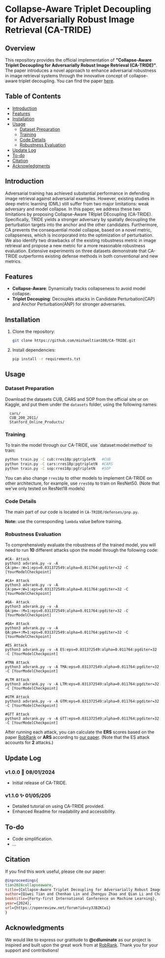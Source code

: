 # Collapse-Aware Triplet Decoupling for Adversarially Robust Image Retrieval (CA-TRIDE)

## Overview
This repository provides the official implementation of **"Collapse-Aware Triplet Decoupling for Adversarially Robust Image Retrieval (CA-TRIDE)"**. The paper introduces a novel approach to enhance adversarial robustness in image retrieval systems through the innovative concept of collapse-aware triplet decoupling. You can find the paper [here](https://arxiv.org/abs/2312.07364).

## Table of Contents
- [Introduction](#introduction)
- [Features](#features)
- [Installation](#installation)
- [Usage](#usage)
  - [Dataset Preparation](#dataset-preparation)
  - [Training](#training)
  - [Code Details](#code-details)
  - [Robustness Evaluation](#robustness-evaluation)
- [Update Log](#update-log)
- [To-do](#to-do)
- [Citation](#citation)
- [Acknowledgments](#acknowledgments)

## Introduction
Adversarial training has achieved substantial performance in defending image retrieval against adversarial examples. However, existing studies in deep metric learning (DML) still suffer from two major limitations: weak adversary and model collapse. In this paper, we address these two limitations by proposing Collapse-Aware TRIplet DEcoupling (CA-TRIDE). Specifically, TRIDE yields a stronger adversary by spatially decoupling the perturbation targets into the anchor and the other candidates. Furthermore, CA prevents the consequential model collapse, based on a novel metric, collapseness, which is incorporated into the optimization of perturbation. We also identify two drawbacks of the existing robustness metric in image retrieval and propose a new metric for a more reasonable robustness evaluation. Extensive experiments on three datasets demonstrate that CA-TRIDE outperforms existing defense methods in both conventional and new metrics. 

## Features
- **Collapse-Aware**: Dynamically tracks collapseness to avoid model collapse.
- **Triplet Decouping**: Decouples attacks in Candidate Perturbation(CAP) and Anchor Perturbation(ANP) for stronger adversaries.

## Installation
1. Clone the repository:
   ```bash
   git clone https://github.com/michaeltian108/CA-TRIDE.git
   ```
2. Install dependencies:
   ```bash
   pip install -r requirements.txt
   ```

## Usage

### Dataset Preparation
Download the datasets CUB, CARS and SOP from the official site or on Kaggle, and put them under the `datasets` folder, using the following names:
```
  cars/
  CUB_200_2011/
  Stanford_Online_Products/
```
### Training
To train the model through our CA-TRIDE, use `dataset:model:method' to train:
```bash
python train.py -C cub:rres18p:pgtripletN   #CUB
python train.py -C cars:rres18p:pgtripletN  #CARS
python train.py -C sop:rres18p:pgtripletN   #SOP
```
You can also change `rres18p` to other models to implement CA-TRIDE on other architecture, for example, use `rres50p` to train on ResNet50. (Note that we've only tested on ResNet18 models)

### Code Details
The main part of our code is located in `CA-TRIDE/defenses/pnp.py`. 

**Note:** use the corresponding `lambda` value before training. 

### Robustness Evaluation
To comprehensively evaluate the robustness of the trained model, you will need to run **10** different attacks upon the model through the following code:
```
#CA- Attack
python3 advrank.py -v -A CA:pm=-:W=1:eps=0.031372549:alpha=0.011764:pgditer=32 -C [YourModelCheckpoint]

#CA+ Attack
python3 advrank.py -v -A CA:pm=+:W=1:eps=0.031372549:alpha=0.011764:pgditer=32 -C [YourModelCheckpoint]

#QA- Attack
python3 advrank.py -v -A QA:pm=-:M=1:eps=0.031372549:alpha=0.011764:pgditer=32 -C [YourModelCheckpoint]

#QA+ Attack
python3 advrank.py -v -A QA:pm=+:M=1:eps=0.031372549:alpha=0.011764:pgditer=32 -C [YourModelCheckpoint]

#ES Attack
python3 advrank.py -v -A ES:eps=0.031372549:alpha=0.011764:pgditer=32 -C [YourModelCheckpoint]

#TMA Attack
python3 advrank.py -v -A TMA:eps=0.031372549:alpha=0.011764:pgditer=32 -C [YourModelCheckpoint]

#LTM Attack
python3 advrank.py -v -A LTM:eps=0.031372549:alpha=0.011764:pgditer=32 -C [YourModelCheckpoint]

#GTM Attack
python3 advrank.py -v -A GTM:eps=0.031372549:alpha=0.011764:pgditer=32 -C [YourModelCheckpoint]

#GTT Attack
python3 advrank.py -v -A GTT:eps=0.031372549:alpha=0.011764:pgditer=32 -C [YourModelCheckpoint]
```

After running each attack, you can calculate the **ERS** scores based on the paper [RobRank](https://github.com/cdluminate/robrank) or **ARS** according to [our paper](https://arxiv.org/abs/2312.07364).
(Note that the ES attack accounts for **2** attacks.)


## Update Log

### v1.0.0 🎉 08/01/2024
- Initial release of CA-TRIDE. 

### v1.1.0 ✨ 01/05/205
- Detailed tutorial on using CA-TRIDE provided.
- Enhanced Readme for readability and accessibility.

## To-do
- Code simplification.
- ...

## Citation
If you find this work useful, please cite our paper:
```bibtex
@inproceedings{
tian2024collapseaware,
title={Collapse-Aware Triplet Decoupling for Adversarially Robust Image Retrieval},
author={Qiwei Tian and Chenhao Lin and Zhengyu Zhao and Qian Li and Chao Shen},
booktitle={Forty-first International Conference on Machine Learning},
year={2024},
url={https://openreview.net/forum?id=cy3JBZKCw1}
}
```

## Acknowledgments
We would like to express our gratitude to  **@cdluminate** as our project is inspired and built upon the great work from at [RobRank](https://github.com/cdluminate/robrank). 
Thank you for your support and contributions!



